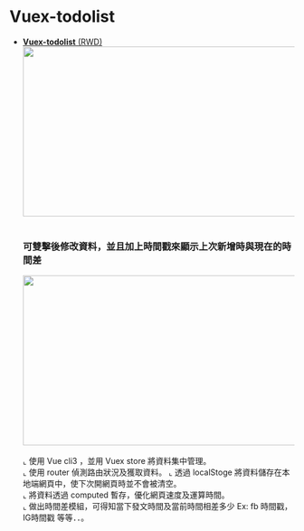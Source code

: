 
 # Vuex-todolist
- <a href="https://joechen0730.github.io/Vuex-todolist/" target="blank"><B>Vuex-todolist</B> (RWD)</a> <BR>
  <a href="https://joechen0730.github.io/Vuex-todolist/" target="blank"><img src="vuextodo.jpg" width="700" height="300"><BR></a> <BR>
  
  ### 可雙擊後修改資料，並且加上時間戳來顯示上次新增時與現在的時間差 <BR>
  <a href="https://joechen0730.github.io/Vuex-todolist/" target="blank"><img src="vuextodo.jpg" width="700" height="300">      <BR></a> 
    <BR>
  ⌞ 使用 Vue cli3 ，並用 Vuex store 將資料集中管理。<BR>
  ⌞ 使用 router 偵測路由狀況及獲取資料。
  ⌞ 透過 localStoge 將資料儲存在本地端網頁中，使下次開網頁時並不會被清空。<BR>
  ⌞ 將資料透過 computed 暫存，優化網頁速度及運算時間。<BR>
  ⌞ 做出時間差模組，可得知當下發文時間及當前時間相差多少 Ex: fb 時間戳，IG時間戳 等等．．。<BR>   
